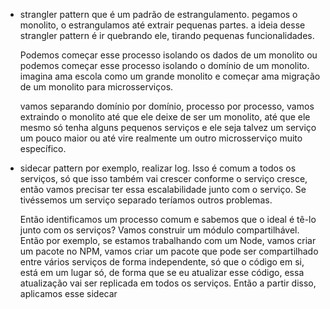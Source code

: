 - strangler pattern
    que é um padrão de estrangulamento.
  pegamos o monolito, o estrangulamos até extrair pequenas partes.
  a ideia desse strangler pattern é ir quebrando ele, tirando pequenas funcionalidades.

  Podemos começar esse processo isolando os dados de um monolito ou podemos começar esse processo isolando o domínio de um monolito. imagina ama escola como um grande monolito e começar ama migração de um monolito para microsserviços.

  vamos separando domínio por domínio, processo por processo, vamos extraindo o monolito até que ele deixe de ser um monolito, até que ele mesmo só tenha alguns pequenos serviços e ele seja talvez um serviço um pouco maior ou até vire realmente um outro microsserviço muito específico.

- sidecar pattern
   por exemplo, realizar log. Isso é comum a todos os serviços, só que isso também vai crescer conforme o serviço cresce, então vamos precisar ter essa escalabilidade junto com o serviço. Se tivéssemos um serviço separado teríamos outros problemas.

   Então identificamos um processo comum e sabemos que o ideal é tê-lo junto com os serviços? Vamos construir um módulo compartilhável. Então por exemplo, se estamos trabalhando com um Node, vamos criar um pacote no NPM,
   vamos criar um pacote que pode ser compartilhado entre vários serviços de forma independente, só que o código em si, está em um lugar só, de forma que se eu atualizar esse código, essa atualização vai ser replicada em todos os serviços.
   Então a partir disso, aplicamos esse sidecar